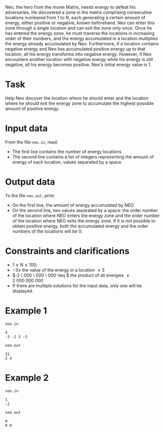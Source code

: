 Neo, the hero from the movie Matrix, needs energy to defeat his adversaries. He discovered a zone in the matrix comprising consecutive locations numbered from $1$ to $N$, each generating a certain amount of energy, either positive or negative, known beforehand. Neo can enter this zone through a single location and can exit the zone only once. Once he has entered the energy zone, he must traverse the locations in increasing order of their numbers, and the energy accumulated in a location multiplies the energy already accumulated by Neo. Furthermore, if a location contains negative energy and Neo has accumulated positive energy up to that location, all his energy transforms into negative energy. However, if Neo encounters another location with negative energy while his energy is still negative, all his energy becomes positive. Neo's initial energy value is $1$.

# Task

Help Neo discover the location where he should enter and the location where he should exit the energy zone to accumulate the highest possible amount of positive energy.

# Input data

From the file `neo.in`, read:
- The first line contains the number of energy locations
- The second line contains a list of integers representing the amount of energy of each location, values separated by a space

# Output data

To the file `neo.out`, print:
- On the first line, the amount of energy accumulated by NEO
- On the second line, two values separated by a space: the order number of the location where NEO enters the energy zone and the order number of the location where NEO exits the energy zone. If it is not possible to obtain positive energy, both the accumulated energy and the order numbers of the locations will be $0$.

# Constraints and clarifications

* $1 \leq N \leq 100$;
* $-3 \leq$ the value of the energy in a location $\leq 3$
* $-2 \ 000 \ 000 \ 000 \leq $ the product of all energies $\leq 2 \ 000 \ 000 \ 000$
* If there are multiple solutions for the input data, only one will be displayed.

# Example 1

`neo.in`
```
4
-3 -2 2 -3 
```

`neo.out`
```
12
2 4
```

# Example 2

`neo.in`
```
1
-2
```

`neo.out`
```
0
0 0
```